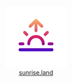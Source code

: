 <br />
<br />
<a href="https://sunrise.land">
  <div align="center">
    <img src="./sunrise-land.png" width="144" />
  </div>
</a>
<div align="center">
  <a href="https://sunrise.land">sunrise.land</a>
</div>
